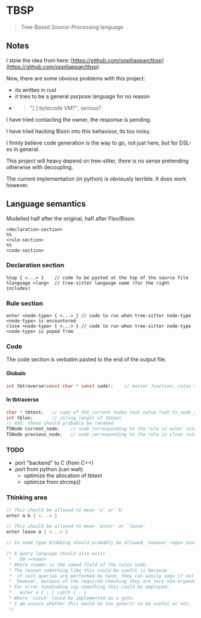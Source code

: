 # TBSP
> Tree-Based Source-Processing language

## Notes
I stole the idea from here:
[https://github.com/oppiliappan/tbsp](https://github.com/oppiliappan/tbsp)

Now, there are some obvious problems with this project:
+ its written in rust
+ it tries to be a general purpose language for no reason
+ >"[ ] bytecode VM?"; serious?

I have tried contacting the owner, the response is pending.

I have tried hacking Bison into this behaviour, its too noisy.

I firmly believe code generation is the way to go, not just here,
but for DSL-es in general.

This project will heavy depend on tree-sitter,
there is no sense pretending otherwise with decoupling.

The current implementation (in python) is obviously terrible.
It does work however.

## Language semantics
Modelled half after the original, half after Flex/Bison.
```
<declaration-section>
%%
<rule-section>
%%
<code-section>
```

### Declaration section
```
%top { <...> }    // code to be pasted at the top of the source file
%language <lang>  // tree-sitter langauge name (for the right includes)
```

### Rule section
```
enter <node-type> { <...> } // code to run when tree-sitter node-type <node-type> is encountered
close <node-type> { <...> } // code to run when tree-sitter node-type <node-type> is poped from
```

### Code
The code section is verbatim pasted to the end of the output file.
#### Globals
```C
int tbtraverse(const char * const code);    // master function; rules are evaluated here
```
#### In tbtraverse
```C
char * tbtext;   // copy of the current nodes text value (not ts_node_string); XXX: this could be much optimized
int tblen;       // string lenght of tbtext
// XXX: these should probably be renamed
TSNode current_node;    // node corresponding to the rule in enter rules
TSNode previous_node;   // node corresponding to the rule in close rules
```

### TODO
+ port "backend" to C (from C++)
+ port from python (can wait)
  - optimize the allocation of tbtext
  - optimize from strcmp()

### Thinking area
```C
// This should be allowed to mean 'a' or 'b'
enter a b { <...> }

// This should be allowed to mean 'enter' or 'leave'
enter leave a { <...> }

// In node type blobbing should probably be allowed, however regex sounds like overkill

/* A query language should also exist
 *   $0-><name>
 * Where <name> is the named field of the rules node.
 * The reason something like this could be useful is because
 *  if such queries are performed by hand, they can easily segv if not checked,
 *  however, because of the required checking they are very non-ergonomic.
 * For error handinding say something this could be employed:
 *   enter a { ; } catch { ; }
 * Where 'catch' could be implemented as a goto.
 * I am unsure whether this would be too generic to be useful or not.
 */
```
